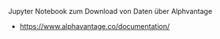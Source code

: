 Jupyter Notebook zum Download von Daten über Alphvantage

- https://www.alphavantage.co/documentation/

